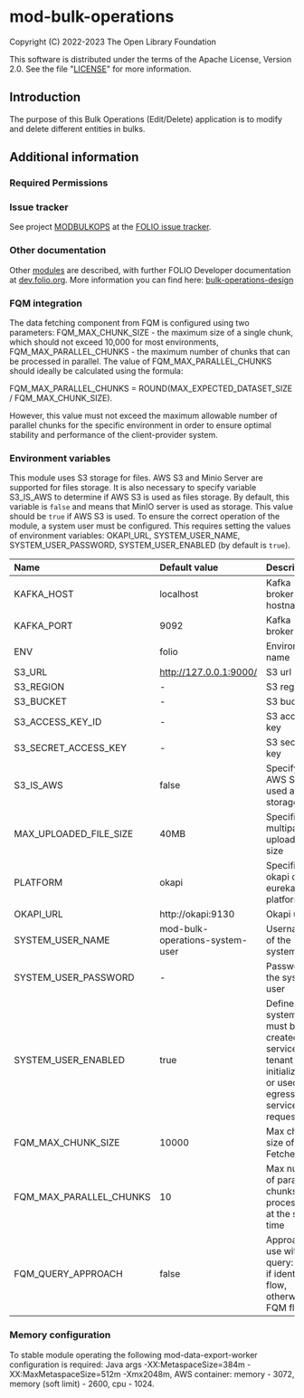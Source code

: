 # mod-bulk-operations

Copyright (C) 2022-2023 The Open Library Foundation

This software is distributed under the terms of the Apache License, Version 2.0. See the file "[LICENSE](LICENSE)" for more information.

## Introduction

The purpose of this Bulk Operations (Edit/Delete) application is to modify and delete different entities in bulks.

## Additional information

### Required Permissions

### Issue tracker

See project [MODBULKOPS](https://issues.folio.org/browse/MODBULKOPS)
at the [FOLIO issue tracker](https://dev.folio.org/guidelines/issue-tracker).

### Other documentation

Other [modules](https://dev.folio.org/source-code/#server-side) are described,
with further FOLIO Developer documentation at
[dev.folio.org](https://dev.folio.org/).
More information you can find here: [bulk-operations-design](https://wiki.folio.org/display/FOLIJET/Bulk+Operations+redesign)

### FQM integration
The data fetching component from FQM is configured using two parameters: FQM_MAX_CHUNK_SIZE - the maximum 
size of a single chunk, which should not exceed 10,000 for most environments, FQM_MAX_PARALLEL_CHUNKS - the maximum number 
of chunks that can be processed in parallel.  The value of FQM_MAX_PARALLEL_CHUNKS should ideally be calculated using the formula:

FQM_MAX_PARALLEL_CHUNKS = ROUND(MAX_EXPECTED_DATASET_SIZE / FQM_MAX_CHUNK_SIZE).

However, this value must not exceed the maximum allowable number of parallel chunks for the specific environment in order to ensure optimal 
stability and performance of the client-provider system.

### Environment variables
This module uses S3 storage for files. AWS S3 and Minio Server are supported for files storage.
It is also necessary to specify variable S3_IS_AWS to determine if AWS S3 is used as files storage. By default,
this variable is `false` and means that MinIO server is used as storage.
This value should be `true` if AWS S3 is used. To ensure the correct operation of the module, a system user must be
configured. This requires setting the values of environment variables: OKAPI_URL, SYSTEM_USER_NAME, SYSTEM_USER_PASSWORD,
SYSTEM_USER_ENABLED (by default is `true`).

| Name                       | Default value                   | Description                                                                                                 |
|:---------------------------|:--------------------------------|:------------------------------------------------------------------------------------------------------------|
| KAFKA_HOST                 | localhost                       | Kafka broker hostname                                                                                       |
| KAFKA_PORT                 | 9092                            | Kafka broker port                                                                                           |
| ENV                        | folio                           | Environment name                                                                                            |
| S3_URL                     | http://127.0.0.1:9000/          | S3 url                                                                                                      |
| S3_REGION                  | -                               | S3 region                                                                                                   |
| S3_BUCKET                  | -                               | S3 bucket                                                                                                   |
| S3_ACCESS_KEY_ID           | -                               | S3 access key                                                                                               |
| S3_SECRET_ACCESS_KEY       | -                               | S3 secret key                                                                                               |
| S3_IS_AWS                  | false                           | Specify if AWS S3 is used as files storage                                                                  |
| MAX_UPLOADED_FILE_SIZE     | 40MB                            | Specifies multipart upload file size                                                                        |
| PLATFORM                   | okapi                           | Specifies if okapi or eureka platform                                                                       |
| OKAPI_URL                  | http://okapi:9130               | Okapi url                                                                                                   |
| SYSTEM\_USER\_NAME         | mod-bulk-operations-system-user | Username of the system user                                                                                 |
| SYSTEM\_USER\_PASSWORD     | -                               | Password of the system user                                                                                 |
| SYSTEM\_USER\_ENABLED      | true                            | Defines if system user must be created at service tenant initialization or used for egress service requests |
| FQM\_MAX\_CHUNK\_SIZE      | 10000                           | Max chunk size of FQM Fetcher                                                                               |
| FQM\_MAX\_PARALLEL\_CHUNKS | 10                              | Max number of parallel chunks processed at the same time                                                    |
| FQM\_QUERY\_APPROACH       | false                           | Approach to use with query: false if identifiers flow, otherwise FQM flow                                   |

### Memory configuration
To stable module operating the following mod-data-export-worker configuration is required: Java args -XX:MetaspaceSize=384m -XX:MaxMetaspaceSize=512m -Xmx2048m,
AWS container: memory - 3072, memory (soft limit) - 2600, cpu - 1024.